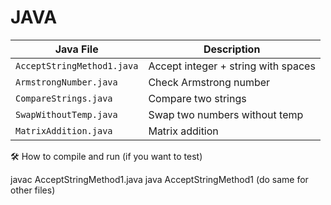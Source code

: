 # JAVA

| Java File                  | Description                         |
| -------------------------- | ----------------------------------- |
| `AcceptStringMethod1.java` | Accept integer + string with spaces |
| `ArmstrongNumber.java`     | Check Armstrong number              |
| `CompareStrings.java`      | Compare two strings                 |
| `SwapWithoutTemp.java`     | Swap two numbers without temp       |
| `MatrixAddition.java`      | Matrix addition                     |


🛠️ How to compile and run (if you want to test)

javac AcceptStringMethod1.java
java AcceptStringMethod1
(do same for other files)

